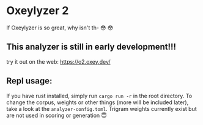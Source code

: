 # Oxeylyzer 2

If Oxeylyzer is so great, why isn't th- :flushed: :flushed:

## This analyzer is still in early development!!!

try it out on the web: https://o2.oxey.dev/

## Repl usage:

If you have rust installed, simply run `cargo run -r` in the root directory. To change the corpus,
weights or other things (more will be included later), take a look at the `analyzer-config.toml`.
Trigram weights currently exist but are not used in scoring or generation :innocent: